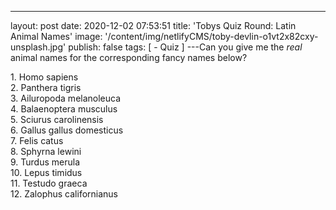 ---

layout: post
date: 2020-12-02 07:53:51
title: 'Tobys Quiz Round: Latin Animal Names'
image: '/content/img/netlifyCMS/toby-devlin-o1vt2x82cxy-unsplash.jpg'
publish: false
tags: [
    - Quiz
]
---Can you give me the _real_ animal names for the corresponding fancy names below?

1\. Homo sapiens  
2\. Panthera tigris  
3\. Ailuropoda melanoleuca  
4\. Balaenoptera musculus  
5\. Sciurus carolinensis  
6\. Gallus gallus domesticus  
7\. Felis catus  
8\. Sphyrna lewini  
9\. Turdus merula  
10\. Lepus timidus  
11\. Testudo graeca  
12\. Zalophus californianus
